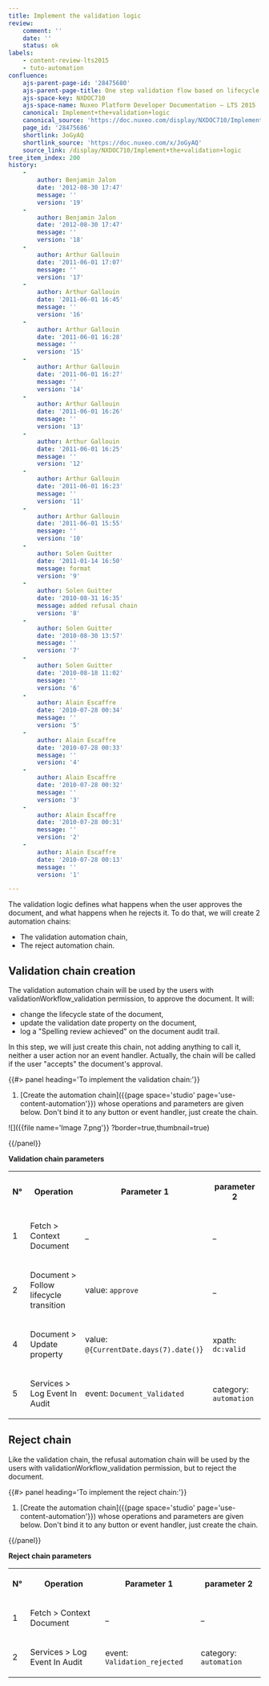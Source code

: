 ```yaml
---
title: Implement the validation logic
review:
    comment: ''
    date: ''
    status: ok
labels:
    - content-review-lts2015
    - tuto-automation
confluence:
    ajs-parent-page-id: '28475680'
    ajs-parent-page-title: One step validation flow based on lifecycle only
    ajs-space-key: NXDOC710
    ajs-space-name: Nuxeo Platform Developer Documentation — LTS 2015
    canonical: Implement+the+validation+logic
    canonical_source: 'https://doc.nuxeo.com/display/NXDOC710/Implement+the+validation+logic'
    page_id: '28475686'
    shortlink: JoGyAQ
    shortlink_source: 'https://doc.nuxeo.com/x/JoGyAQ'
    source_link: /display/NXDOC710/Implement+the+validation+logic
tree_item_index: 200
history:
    -
        author: Benjamin Jalon
        date: '2012-08-30 17:47'
        message: ''
        version: '19'
    -
        author: Benjamin Jalon
        date: '2012-08-30 17:47'
        message: ''
        version: '18'
    -
        author: Arthur Gallouin
        date: '2011-06-01 17:07'
        message: ''
        version: '17'
    -
        author: Arthur Gallouin
        date: '2011-06-01 16:45'
        message: ''
        version: '16'
    -
        author: Arthur Gallouin
        date: '2011-06-01 16:28'
        message: ''
        version: '15'
    -
        author: Arthur Gallouin
        date: '2011-06-01 16:27'
        message: ''
        version: '14'
    -
        author: Arthur Gallouin
        date: '2011-06-01 16:26'
        message: ''
        version: '13'
    -
        author: Arthur Gallouin
        date: '2011-06-01 16:25'
        message: ''
        version: '12'
    -
        author: Arthur Gallouin
        date: '2011-06-01 16:23'
        message: ''
        version: '11'
    -
        author: Arthur Gallouin
        date: '2011-06-01 15:55'
        message: ''
        version: '10'
    -
        author: Solen Guitter
        date: '2011-01-14 16:50'
        message: format
        version: '9'
    -
        author: Solen Guitter
        date: '2010-08-31 16:35'
        message: added refusal chain
        version: '8'
    -
        author: Solen Guitter
        date: '2010-08-30 13:57'
        message: ''
        version: '7'
    -
        author: Solen Guitter
        date: '2010-08-18 11:02'
        message: ''
        version: '6'
    -
        author: Alain Escaffre
        date: '2010-07-28 00:34'
        message: ''
        version: '5'
    -
        author: Alain Escaffre
        date: '2010-07-28 00:33'
        message: ''
        version: '4'
    -
        author: Alain Escaffre
        date: '2010-07-28 00:32'
        message: ''
        version: '3'
    -
        author: Alain Escaffre
        date: '2010-07-28 00:31'
        message: ''
        version: '2'
    -
        author: Alain Escaffre
        date: '2010-07-28 00:13'
        message: ''
        version: '1'

---
```

The validation logic defines what happens when the user approves the document, and what happens when he rejects it. To do that, we will create 2 automation chains:

*   The validation automation chain,
*   The reject automation chain.

## Validation chain creation

The validation automation chain will be used by the users with validationWorkflow_validation permission, to approve the document. It will:

*   change the lifecycle state of the document,
*   update the validation date property on the document,
*   log a "Spelling review achieved" on the document audit trail.

In this step, we will just create this chain, not adding anything to call it, neither a user action nor an event handler. Actually, the chain will be called if the user "accepts" the document's approval.

{{#> panel heading='To implement the validation chain:'}}

1.  [Create the automation chain]({{page space='studio' page='use-content-automation'}}) whose operations and parameters are given below. Don't bind it to any button or event handler, just create the chain.

![]({{file name='Image 7.png'}} ?border=true,thumbnail=true)

{{/panel}}

**Validation chain parameters**

<div class="table-scroll"><table class="hover"><tbody><tr><th colspan="1">

N&deg;

</th><th colspan="1">

Operation

</th><th colspan="1">

Parameter 1

</th><th colspan="1">

parameter 2

</th></tr><tr><td colspan="1">

1

</td><td colspan="1">

Fetch > Context Document

</td><td colspan="1">

_

</td><td colspan="1">

_

</td></tr><tr><td colspan="1">

2

</td><td colspan="1">

Document > Follow lifecycle transition

</td><td colspan="1">

value: `approve`

</td><td colspan="1">

_

</td></tr><tr><td colspan="1">

4

</td><td colspan="1">

Document > Update property

</td><td colspan="1">

value: `@{CurrentDate.days(7).date()`}

</td><td colspan="1">

xpath: `dc:valid`

</td></tr><tr><td colspan="1">

5

</td><td colspan="1">

Services > Log Event In Audit

</td><td colspan="1">

event: `Document_Validated`

</td><td colspan="1">

category: `automation`

</td></tr></tbody></table></div>

## Reject chain

Like the validation chain, the refusal automation chain will be used by the users with validationWorkflow_validation permission, but to reject the document.

{{#> panel heading='To implement the reject chain:'}}

1.  [Create the automation chain]({{page space='studio' page='use-content-automation'}}) whose operations and parameters are given below. Don't bind it to any button or event handler, just create the chain.

{{/panel}}

**Reject chain parameters**

<div class="table-scroll"><table class="hover"><tbody><tr><th colspan="1">

N&deg;

</th><th colspan="1">

Operation

</th><th colspan="1">

Parameter 1

</th><th colspan="1">

parameter 2

</th></tr><tr><td colspan="1">

1

</td><td colspan="1">

Fetch > Context Document

</td><td colspan="1">

_

</td><td colspan="1">

_

</td></tr><tr><td colspan="1">

2

</td><td colspan="1">

Services > Log Event In Audit

</td><td colspan="1">

event: `Validation_rejected`

</td><td colspan="1">

category: `automation`

</td></tr></tbody></table></div>
